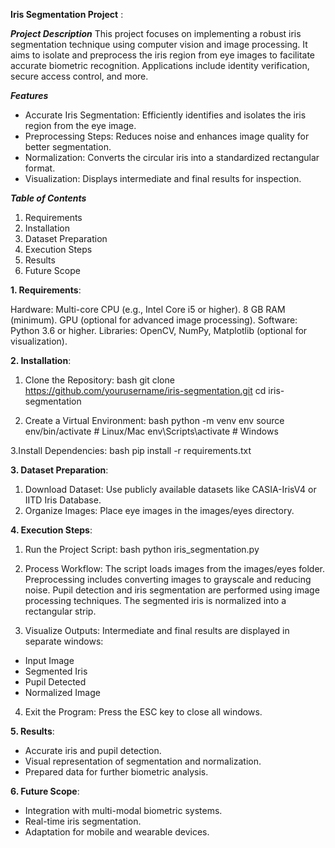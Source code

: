 **Iris Segmentation Project** :

***Project Description***
This project focuses on implementing a robust iris segmentation technique using computer vision and image processing. It aims to isolate and preprocess the iris region from eye images to facilitate accurate biometric recognition. Applications include identity verification, secure access control, and more.

***Features***
* Accurate Iris Segmentation: Efficiently identifies and isolates the iris region from the eye image.
* Preprocessing Steps: Reduces noise and enhances image quality for better segmentation.
* Normalization: Converts the circular iris into a standardized rectangular format.
* Visualization: Displays intermediate and final results for inspection.
  
***Table of Contents***
1. Requirements
2. Installation
3. Dataset Preparation
4. Execution Steps
5. Results
6. Future Scope

**1. Requirements**:

Hardware:
Multi-core CPU (e.g., Intel Core i5 or higher).
8 GB RAM (minimum).
GPU (optional for advanced image processing).
Software:
Python 3.6 or higher.
Libraries: OpenCV, NumPy, Matplotlib (optional for visualization).

**2. Installation**:
1. Clone the Repository:
bash
git clone https://github.com/yourusername/iris-segmentation.git
cd iris-segmentation

2. Create a Virtual Environment:
bash
python -m venv env
source env/bin/activate  # Linux/Mac
env\Scripts\activate     # Windows

3.Install Dependencies:
bash
pip install -r requirements.txt

**3. Dataset Preparation**:
1. Download Dataset:
Use publicly available datasets like CASIA-IrisV4 or IITD Iris Database.
2. Organize Images:
Place eye images in the images/eyes directory.

**4. Execution Steps**:
1. Run the Project Script:
bash
python iris_segmentation.py

2. Process Workflow:
The script loads images from the images/eyes folder.
Preprocessing includes converting images to grayscale and reducing noise.
Pupil detection and iris segmentation are performed using image processing techniques.
The segmented iris is normalized into a rectangular strip.

3. Visualize Outputs:
Intermediate and final results are displayed in separate windows:
* Input Image
* Segmented Iris
* Pupil Detected
* Normalized Image

4. Exit the Program:
Press the ESC key to close all windows.

**5. Results**:
* Accurate iris and pupil detection.
* Visual representation of segmentation and normalization.
* Prepared data for further biometric analysis.

**6. Future Scope**:
* Integration with multi-modal biometric systems.
* Real-time iris segmentation.
* Adaptation for mobile and wearable devices.
